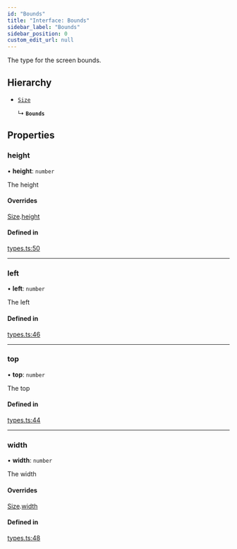 ```yaml
---
id: "Bounds"
title: "Interface: Bounds"
sidebar_label: "Bounds"
sidebar_position: 0
custom_edit_url: null
---
```


The type for the screen bounds.

## Hierarchy

- [`Size`](Size.md)

  ↳ **`Bounds`**

## Properties

### height

• **height**: `number`

The height

#### Overrides

[Size](Size.md).[height](Size.md#height)

#### Defined in

[types.ts:50](https://github.com/rob-blackbourn/jetblack-map/blob/32451b5/src/types.ts#L50)

___

### left

• **left**: `number`

The left

#### Defined in

[types.ts:46](https://github.com/rob-blackbourn/jetblack-map/blob/32451b5/src/types.ts#L46)

___

### top

• **top**: `number`

The top

#### Defined in

[types.ts:44](https://github.com/rob-blackbourn/jetblack-map/blob/32451b5/src/types.ts#L44)

___

### width

• **width**: `number`

The width

#### Overrides

[Size](Size.md).[width](Size.md#width)

#### Defined in

[types.ts:48](https://github.com/rob-blackbourn/jetblack-map/blob/32451b5/src/types.ts#L48)

